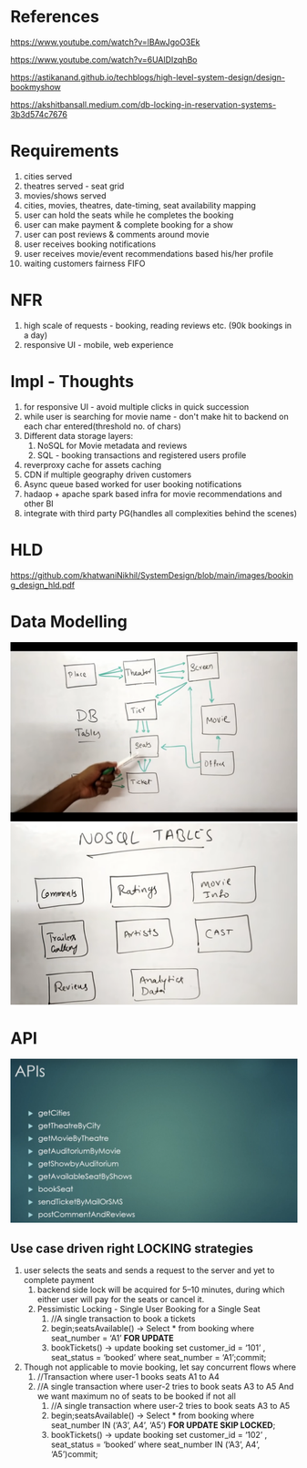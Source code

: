 # References
https://www.youtube.com/watch?v=lBAwJgoO3Ek

https://www.youtube.com/watch?v=6UAlDIzqhBo

https://astikanand.github.io/techblogs/high-level-system-design/design-bookmyshow

https://akshitbansall.medium.com/db-locking-in-reservation-systems-3b3d574c7676

# Requirements
1. cities served
2. theatres served - seat grid
3. movies/shows served
4. cities, movies, theatres, date-timing, seat availability mapping
5. user can hold the seats while he completes the booking
8. user can make payment & complete booking for a show
9. user can post reviews & comments around movie
10. user receives booking notifications
11. user receives movie/event recommendations based his/her profile
12. waiting customers fairness FIFO

# NFR
1. high scale of requests - booking, reading reviews etc. (90k bookings in a day)
2. responsive UI - mobile, web experience

# Impl - Thoughts 
1. for responsive UI - avoid multiple clicks in quick succession
2. while user is searching for movie name - don't make hit to backend on each char entered(threshold no. of chars)
3. Different data storage layers: 
   1. NoSQL for Movie metadata and reviews
   2. SQL - booking transactions and registered users profile
5. reverproxy cache for assets caching
6. CDN if multiple geography driven customers
7. Async queue based worked for user booking notifications
8. hadaop + apache spark based infra for movie recommendations and other BI
9. integrate with third party PG(handles all complexities behind the scenes)

# HLD 
https://github.com/khatwaniNikhil/SystemDesign/blob/main/images/booking_design_hld.pdf

# Data Modelling
![](https://github.com/khatwaniNikhil/SystemDesign/blob/main/images/ticketing_lld_1.png)
![](https://github.com/khatwaniNikhil/SystemDesign/blob/main/images/ticketing_lld_2.png)

# API 
![](https://github.com/khatwaniNikhil/SystemDesign/blob/main/images/ticket_booking_api_design.png)

## Use case driven right LOCKING strategies
1. user selects the seats and sends a request to the server and yet to complete payment
   1. backend side lock will be acquired for 5–10 minutes, during which either user will pay for the seats or cancel it.
   2. Pessimistic Locking - Single User Booking for a Single Seat
      1. //A single transaction to book a tickets
      2. begin;seatsAvailable() -> Select * from booking where seat_number = ‘A1’ **FOR UPDATE**
      3. bookTickets() -> update booking set customer_id = ‘101’ , seat_status = ‘booked’ where seat_number = ‘A1’;commit;
4. Though not applicable to movie booking, let say concurrent flows where
   1. //Transaction where user-1 books seats A1 to A4
   2. //A single transaction where user-2 tries to book seats A3 to A5 And we want maximum no of seats to be booked if not all
      1. //A single transaction where user-2 tries to book seats A3 to A5
      2. begin;seatsAvailable() -> Select * from booking where seat_number IN  (‘A3’, A4’, ‘A5’) **FOR UPDATE SKIP LOCKED**;
      3. bookTickets() -> update booking set customer_id = ‘102’ , seat_status = ‘booked’ where seat_number IN  (‘A3’, A4’, ‘A5’)commit;

